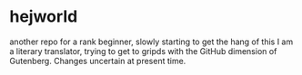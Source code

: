 # hejworld
another repo for a rank beginner, slowly starting to get the hang of this
I am a literary translator, trying to get to gripds with the GitHub dimension of Gutenberg.
Changes uncertain at present time. 
